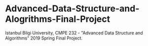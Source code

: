 # Advanced-Data-Structure-and-Alogrithms-Final-Project

Istanbul Bilgi University, CMPE 232 - "Advanced Data Structure and Algorithms" 2019 Spring Final Project.

